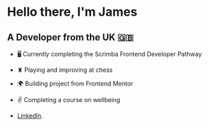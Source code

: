 # Hello there, I'm James
## A Developer from the UK 🇬🇧

- 🖥 Currently completing the Scrimba Frontend Developer Pathway
- ♜ Playing and improving at chess
- 🌍 Building project from Frontend Mentor
- ✌️ Completing a course on wellbeing

- [LinkedIn](https://www.linkedin.com/).



<!--
**JimCoder-Dev/JimCoder-Dev** is a ✨ _special_ ✨ repository because its `README.md` (this file) appears on your GitHub profile.

Here are some ideas to get you started:

- 🔭 I’m currently working on ...
- 🌱 I’m currently learning ...
- 👯 I’m looking to collaborate on ...
- 🤔 I’m looking for help with ...
- 💬 Ask me about ...
- 📫 How to reach me: ...
- 😄 Pronouns: ...
- ⚡ Fun fact: ...
-->
